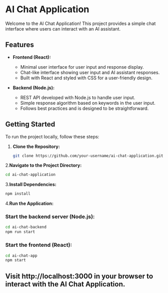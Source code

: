 # AI Chat Application

Welcome to the AI Chat Application! This project provides a simple chat interface where users can interact with an AI assistant.

## Features

- **Frontend (React):**
  - Minimal user interface for user input and response display.
  - Chat-like interface showing user input and AI assistant responses.
  - Built with React and styled with CSS for a user-friendly design.

- **Backend (Node.js):**
  - REST API developed with Node.js to handle user input.
  - Simple response algorithm based on keywords in the user input.
  - Follows best practices and is designed to be straightforward.

## Getting Started

To run the project locally, follow these steps:

1. **Clone the Repository:**
   ```bash
   git clone https://github.com/your-username/ai-chat-application.git
   ```
2.**Navigate to the Project Directory:**
  ```bash
  cd ai-chat-application
  ```
3.**Install Dependencies:**
 ```bash
npm install
```
4.**Run the Application:**
 ### Start the backend server (Node.js):
 ```bash
cd ai-chat-backend
npm run start
```
### Start the frontend (React):
```bash
cd ai-chat-app
npm start
```
## Visit http://localhost:3000 in your browser to interact with the AI Chat Application.




